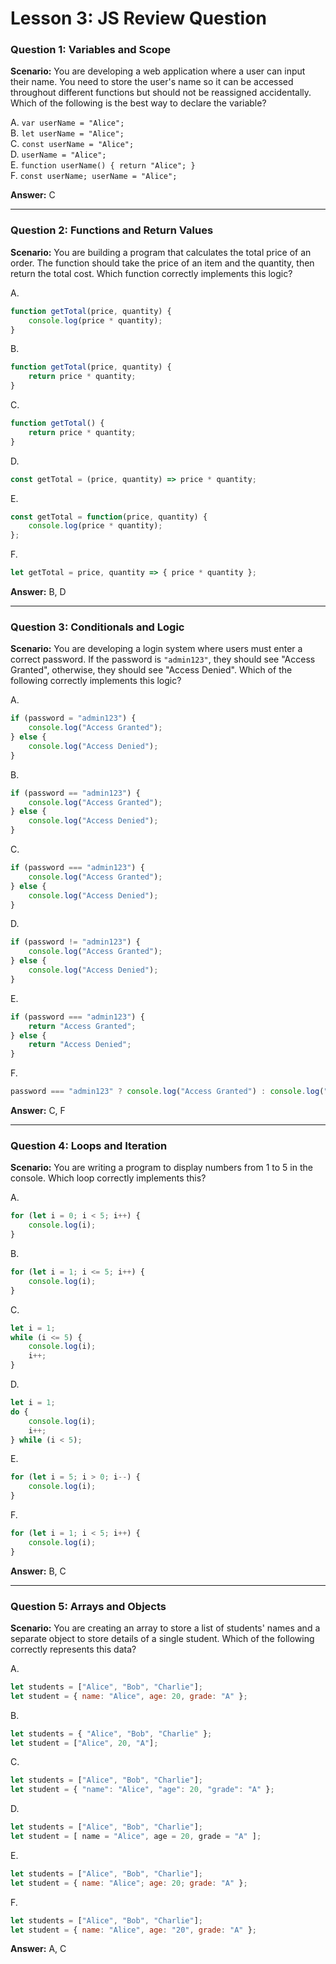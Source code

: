 # Lesson 3: JS Review Question

### **Question 1: Variables and Scope**  
**Scenario:** You are developing a web application where a user can input their name. You need to store the user's name so it can be accessed throughout different functions but should not be reassigned accidentally. Which of the following is the best way to declare the variable?  

A. `var userName = "Alice";`  
B. `let userName = "Alice";`  
C. `const userName = "Alice";`  
D. `userName = "Alice";`  
E. `function userName() { return "Alice"; }`  
F. `const userName; userName = "Alice";`  

**Answer:** C  

---

### **Question 2: Functions and Return Values**  
**Scenario:** You are building a program that calculates the total price of an order. The function should take the price of an item and the quantity, then return the total cost. Which function correctly implements this logic?  

A.  
```js
function getTotal(price, quantity) { 
    console.log(price * quantity); 
}
```  
B.  
```js
function getTotal(price, quantity) { 
    return price * quantity; 
}
```  
C.  
```js
function getTotal() { 
    return price * quantity; 
}
```  
D.  
```js
const getTotal = (price, quantity) => price * quantity;  
```  
E.  
```js
const getTotal = function(price, quantity) {  
    console.log(price * quantity); 
};
```  
F.  
```js
let getTotal = price, quantity => { price * quantity };  
```  

**Answer:** B, D  

---

### **Question 3: Conditionals and Logic**  
**Scenario:** You are developing a login system where users must enter a correct password. If the password is `"admin123"`, they should see "Access Granted", otherwise, they should see "Access Denied". Which of the following correctly implements this logic?  

A.  
```js
if (password = "admin123") { 
    console.log("Access Granted"); 
} else { 
    console.log("Access Denied"); 
}
```  
B.  
```js
if (password == "admin123") { 
    console.log("Access Granted"); 
} else { 
    console.log("Access Denied"); 
}
```  
C.  
```js
if (password === "admin123") { 
    console.log("Access Granted"); 
} else { 
    console.log("Access Denied"); 
}
```  
D.  
```js
if (password != "admin123") { 
    console.log("Access Granted"); 
} else { 
    console.log("Access Denied"); 
}
```  
E.  
```js
if (password === "admin123") { 
    return "Access Granted"; 
} else { 
    return "Access Denied"; 
}
```  
F.  
```js
password === "admin123" ? console.log("Access Granted") : console.log("Access Denied");
```  

**Answer:** C, F  

---

### **Question 4: Loops and Iteration**  
**Scenario:** You are writing a program to display numbers from 1 to 5 in the console. Which loop correctly implements this?  

A.  
```js
for (let i = 0; i < 5; i++) {  
    console.log(i);  
}
```  
B.  
```js
for (let i = 1; i <= 5; i++) {  
    console.log(i);  
}
```  
C.  
```js
let i = 1;  
while (i <= 5) {  
    console.log(i);  
    i++;  
}
```  
D.  
```js
let i = 1;  
do {  
    console.log(i);  
    i++;  
} while (i < 5);
```  
E.  
```js
for (let i = 5; i > 0; i--) {  
    console.log(i);  
}
```  
F.  
```js
for (let i = 1; i < 5; i++) {  
    console.log(i);  
}
```  

**Answer:** B, C  

---

### **Question 5: Arrays and Objects**  
**Scenario:** You are creating an array to store a list of students' names and a separate object to store details of a single student. Which of the following correctly represents this data?  

A.  
```js
let students = ["Alice", "Bob", "Charlie"];  
let student = { name: "Alice", age: 20, grade: "A" };  
```  
B.  
```js
let students = { "Alice", "Bob", "Charlie" };  
let student = ["Alice", 20, "A"];  
```  
C.  
```js
let students = ["Alice", "Bob", "Charlie"];  
let student = { "name": "Alice", "age": 20, "grade": "A" };  
```  
D.  
```js
let students = ["Alice", "Bob", "Charlie"];  
let student = [ name = "Alice", age = 20, grade = "A" ];  
```  
E.  
```js
let students = ["Alice", "Bob", "Charlie"];  
let student = { name: "Alice"; age: 20; grade: "A" };  
```  
F.  
```js
let students = ["Alice", "Bob", "Charlie"];  
let student = { name: "Alice", age: "20", grade: "A" };  
```  

**Answer:** A, C 
